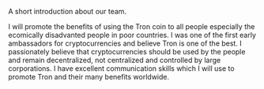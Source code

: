 A short introduction about our team.

I will promote the benefits of using the Tron coin to all people especially the ecomically disadvanted people in poor countries.
I was one of the first early ambassadors for cryptocurrencies and believe Tron is one of the best. I passionately believe that cryptocurrencies should be used by the people and remain decentralized, not centralized and controlled by large corporations. I have excellent communication skills which I will use to promote Tron and their many benefits worldwide.

